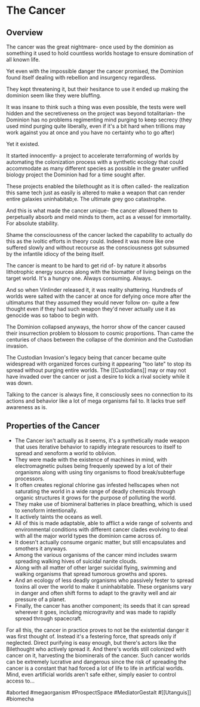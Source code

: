 # The Cancer

## Overview

The cancer was the great nightmare- once used by the dominion as something it used to hold countless worlds hostage to ensure domination of all known life.

Yet even with the impossible danger the cancer promised, the Dominion found itself dealing with rebellion and insurgency regardless.

They kept threatening it, but their hesitance to use it ended up making the dominion seem like they were bluffing.

It was insane to think such a thing was even possible, the tests were well hidden and the secretiveness on the project was beyond totalitarian- the Dominion has no problems regimenting mind purging to keep secrecy (they used mind purging quite liberally, even if it's a bit hard when trillions may work against you at once and you have no certainty who to go after)

Yet it existed.

It started innocently- a project to accelerate terraforming of worlds by automating the colonization process with a synthetic ecology that could accommodate as many different species as possible in the greater unified biology project the Dominion had for a time sought after.  

These projects enabled the bilethought as it is often called- the realization this same tech just as easily is altered to make a weapon that can render entire galaxies uninhabitab;e.  The ultimate grey goo catastrophe.

And this is what made the cancer unique- the cancer allowed them to perpetually absorb and meld minds to them, act as a vessel for immortality.  For absolute stability.

Shame the consciousness of the cancer lacked the capability to actually do this as the ivoltic efforts in theory could.  Indeed it was more like one suffered slowly and without recourse as the consciousness got subsumed by the infantile idiocy of the being itself.

The cancer is meant to be hard to get rid of- by nature it absorbs lithotrophic energy sources along with the biomatter of living beings on the target world.  It's a hungry one.  Always consuming.  Always.

And so when Vinlinder released it, it was reality shattering.  Hundreds of worlds were salted with the cancer at once for defying once more after the ultimatums that they assumed they would never follow on- quite a few thought even if they had such weapon they'd never actually use it as genocide was so taboo to begin with.

The Dominion collapsed anyways, the horror show of the cancer caused their insurrection problem to blossom to cosmic proportions.  Than came the centuries of chaos between the collapse of the dominion and the Custodian invasion.

The Custodian Invasion's legacy being that cancer became quite widespread with organized forces curbing it appearing "too late" to stop its spread without purging entire worlds.  The [[Custodians]] may or may not have invaded over the cancer or just a desire to kick a rival society while it was down.  

Talking to the cancer is always fine, it consciously sees no connection to its actions and behavior like a lot of mega organisms fail to.  It lacks true self awareness as is.

## Properties of the Cancer

- The Cancer isn't actually as it seems, it's a synthetically made weapon that uses iterative behavior to rapidly integrate resources to itself to spread and xenoform a world to oblivion.
- They were made with the existence of machines in mind, with electromagnetic pulses being frequenly spewed by a lot of their organisms along with using tiny organisms to flood break/subterfuge processors.
- It often creates regional chlorine gas infested hellscapes when not saturating the world in a wide range of deadly chemicals through organic structures it grows for the purpose of polluting the world.
- They make use of biomineral batteries in place breathing, which is used to xenoform intentionally.
- It actively taints the oceans as well.  
- All of this is made adaptable, able to afflict a wide range of solvents and environmental conditions with different cancer clades evolving to deal with all the major world types the dominion came across of.
- It doesn't actually consume organic matter, but still encapsulates and smothers it anyways.
- Among the various organisms of the cancer mind includes swarm spreading walking hives of suicidal nanite clouds.  
- Along with all matter of other larger suicidal flying, swimming and walking organisms that spread tumorous growths and spores.  
- And an ecology of less deadly organisms who passively fester to spread toxins all over the world to make it uninhabitable.  These organisms vary in danger and often shift forms to adapt to the gravity well and air pressure of a planet.  
- Finally, the cancer has another component; its seeds that it can spread wherever it goes, including microgravity and was made to rapidly spread through spacecraft.  

For all this, the cancer in practice proves to not be the existential danger it was first thought of.  Instead it's a festering force, that spreads only if neglected.  Direct purifying is easy enough, but there's actors like the Bilethought who actively spread it.  And there's worlds still colonized with cancer on it, harvesting the biominerals of the cancer.  Such cancer worlds can be extremely lucrative and dangerous since the risk of spreading the cancer is a constant that had forced a lot of life to life in artificial worlds.  Mind, even artificial worlds aren't safe either, simply easier to control access to...  

#aborted 
#megaorganism 
#ProspectSpace 
#MediatorGestalt 
#[[Utanguis]] 
#biomecha